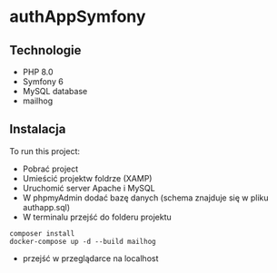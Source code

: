 # authAppSymfony
	
## Technologie
* PHP 8.0
* Symfony 6
* MySQL database
* mailhog
	
## Instalacja
To run this project:

* Pobrać project
* Umieścić projektw foldrze (XAMP)
* Uruchomić server Apache i MySQL
* W phpmyAdmin dodać bazę danych (schema znajduje się w pliku authapp.sql)
* W terminalu przejść do folderu projektu
```
composer install
docker-compose up -d --build mailhog
```
* przejść w przeglądarce na localhost
